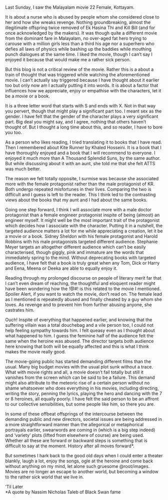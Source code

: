 Last Sunday, I saw the Malayalam movie 22 Female, Kottayam. 

It is about a nurse who is abused by people whom she considered close to her and how she wreaks revenge. Nothing groundbreaking, almost 
the illegitimate offspring twice removed of Ek Hasina Thi and Kill Bill (and for once acknowledged by the makers). It was though quite a 
different movie from the dominant fare in Malayalam, no over-aged fat hero trying to carouse with a million girls less than a third his 
age nor a superhero who defies all laws of physics while bashing up the baddies while mouthing punch dialogues at the same time. I liked 
the movie, though I can’t say I enjoyed it because that would make me a rather sick person.

But this blog is not a critical review of the movie. Rather this is a about a train of thought that was triggered while watching the 
aforementioned movie. I can’t actually say triggered because I have thought about it earlier too but only now am I actually putting it 
into words. It is about a factor that influences how we appreciate, enjoy or empathise with the characters, let it be a movie or a book.

It is a three letter word that starts with S and ends with X. Not in that way you pervert, though that might play a significant part too.
I meant sex as the gender. I have felt that the gender of the character plays a very significant part. Big deal you might say, and I agree,
nothing that others haven’t thought of. But I thought a long time about this, and so reader, I have to bore you too.

As a person who likes reading, I tried translating it to books that I have read. Then I remembered about Kite Runner by Khaled Hosseini.
It is a book that I have thoroughly enjoyed and a book that I will recommend to everyone. I enjoyed it much more than A Thousand Splendid
Suns, by the same author. But while discussing about it with an aunt, she told me that she felt ATTS was much better. 

The reason we felt totally opposite, I surmise was because she associated more with the female protagonist rather than the male 
protagonist of KR. Both undergo repeated misfortunes in their lives. Comparing the two is difficult and I guess is left to the reader. 
This I think led to the contrasting views about the books that my aunt and I had about the same books.

Going one step forward, I think I will associate more with a male doctor protagonist than a female engineer protagonist inspite of being 
(almost) an engineer myself. It might well be the most important trait of the protagonist which decides how I associate with the character.
Putting it in a nutshell, the targeted audience matters a lot for me while appreciating a creation, let it be a movie or a book. 
Sidney Sheldon with his female protagonist and Harold Robbins with his male protagonists targeted different audience. Stephanie Meyer 
targets an altogether different audience which can’t be easily characterised, though giggly, pink and immature are the words that 
immediately spring to the mind. Without deprecating books with targeted audience, I have felt that a book is truly great when any Tom, 
Dick or Harry and Eena, Meena or Deeka are able to equally enjoy it.

Reading through my prolonged discourse on people of literary merit far that I can’t even dream of reaching, the thoughtful and eloquent 
reader might have been wondering how the !@#! is this related to the movie I mentioned. Spoiler Alert, if you want to watch the movie, 
don’t read on. The female lead as I mentioned is repeatedly abused and finally cheated by a guy whom she loves. As revenge and to
prevent him from further abusing anyone, she castrates him.

Ouch! Inspite of everything that happened earlier, and knowing that the suffering villain was a total douchebag and a vile person too, 
I could not help feeling sympathy towards him. I felt queasy even as I thought about what happened to him. I guess the feminine half of 
the audience felt the same when the heroine was abused. The director targets both audience here knowing that both will be equally 
affected and this is what I think makes the movie really good.

The movie-going public has started demanding different films than the usual. Many big budget movies with the usual plot sunk without a 
trace. What with movie rights and all, a movie doesn’t fail totally but still it vanishes from the screen which can be said to be a 
failure. This demand might also attribute to the meteoric rise of a certain person without no shame whatsoever who does everything in
his movies, including directing, writing the story, penning the lyrics, playing the hero and dancing with the 7 or 8 heroines, all 
equally poorly. I have felt the said person to be an affront to our collective sensibilities, but some people like him, so there you 
are.

In some of these offbeat offsprings of the intercourse between the demanding public and new directors, societal issues are being 
addressed in a more straightforward manner than the allegorical or metaphorical portrayals earlier, swearwords are coming in (which is
a big step indeed) and ‘variety’ plots (lifted from elsewhere of course) are being used. Whether all these are forward or backward 
steps is something that is difficult to say at the moment. History after all moves forward*.

But sometimes I hark back to the good old days when I could enter a theater blankly, laugh a lot, enjoy the songs, ogle at the heroine
and come back without anything on my mind, let alone such gruesome @root/images. Movies are no longer an escape to another world, but becoming
a window to the rather sick world that we live in.

‘Til Later<br>
*A quote by Nassim Nicholas Taleb of Black Swan fame
